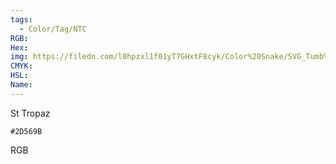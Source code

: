 ```yaml
---
tags:
  - Color/Tag/NTC
RGB:
Hex:
img: https://filedn.com/l0hpzxl1f01yT7GHxtF8cyk/Color%20Snake/SVG_Tumb%20Mass%20No%20Name/2D569B.svg
CMYK:
HSL:
Name:
---
```

St Tropaz
```palette
#2D569B
```
RGB
